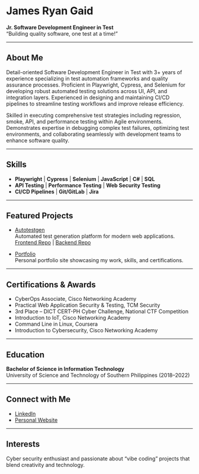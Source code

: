 # James Ryan Gaid

**Jr. Software Development Engineer in Test**  
“Building quality software, one test at a time!”

---

## About Me

Detail-oriented Software Development Engineer in Test with 3+ years of experience specializing in test automation frameworks and quality assurance processes. Proficient in Playwright, Cypress, and Selenium for developing robust automated testing solutions across UI, API, and integration layers. Experienced in designing and maintaining CI/CD pipelines to streamline testing workflows and improve release efficiency.

Skilled in executing comprehensive test strategies including regression, smoke, API, and performance testing within Agile environments. Demonstrates expertise in debugging complex test failures, optimizing test environments, and collaborating seamlessly with development teams to enhance software quality.

---

## Skills

- **Playwright** | **Cypress** | **Selenium** | **JavaScript** | **C#** | **SQL**
- **API Testing** | **Performance Testing** | **Web Security Testing**
- **CI/CD Pipelines** | **Git/GitLab** | **Jira**

---

## Featured Projects

- [Autotestgen](https://testai.jrgaid.site)  
  Automated test generation platform for modern web applications.  
  [Frontend Repo](https://github.com/jmsryn/autotestgen-frontend) | [Backend Repo](https://github.com/jmsryn/autotestgen-backend)

- [Portfolio](https://github.com/jmsryn/portfolio)  
  Personal portfolio site showcasing my work, skills, and certifications.

---

## Certifications & Awards

- CyberOps Associate, Cisco Networking Academy
- Practical Web Application Security & Testing, TCM Security
- 3rd Place – DICT CERT-PH Cyber Challenge, National CTF Competition
- Introduction to IoT, Cisco Networking Academy
- Command Line in Linux, Coursera
- Introduction to Cybersecurity, Cisco Networking Academy

---

## Education

**Bachelor of Science in Information Technology**  
University of Science and Technology of Southern Philippines (2018–2022)

---

## Connect with Me

- [LinkedIn](https://linkedin.com/in/jmsryn)
- [Personal Website](https://jrgaid.site)

---

## Interests

Cyber security enthusiast and passionate about “vibe coding” projects that blend creativity and technology.
